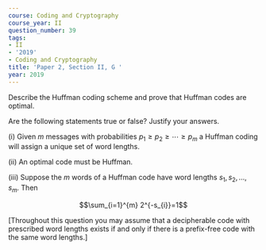 ```yaml
---
course: Coding and Cryptography
course_year: II
question_number: 39
tags:
- II
- '2019'
- Coding and Cryptography
title: 'Paper 2, Section II, G '
year: 2019
---
```




Describe the Huffman coding scheme and prove that Huffman codes are optimal.

Are the following statements true or false? Justify your answers.

(i) Given $m$ messages with probabilities $p_{1} \geqslant p_{2} \geqslant \cdots \geqslant p_{m}$ a Huffman coding will assign a unique set of word lengths.

(ii) An optimal code must be Huffman.

(iii) Suppose the $m$ words of a Huffman code have word lengths $s_{1}, s_{2}, \ldots, s_{m}$. Then

$$\sum_{i=1}^{m} 2^{-s_{i}}=1$$

[Throughout this question you may assume that a decipherable code with prescribed word lengths exists if and only if there is a prefix-free code with the same word lengths.]